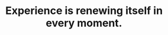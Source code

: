 ---
title: Experience is renewing itself in every moment.
tags: buddhism experience motion waking-up
---